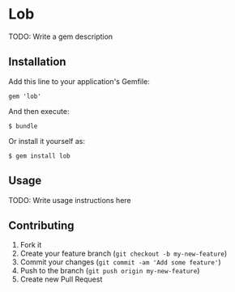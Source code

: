 # Lob

TODO: Write a gem description

## Installation

Add this line to your application's Gemfile:

    gem 'lob'

And then execute:

    $ bundle

Or install it yourself as:

    $ gem install lob

## Usage

TODO: Write usage instructions here

## Contributing

1. Fork it
2. Create your feature branch (`git checkout -b my-new-feature`)
3. Commit your changes (`git commit -am 'Add some feature'`)
4. Push to the branch (`git push origin my-new-feature`)
5. Create new Pull Request
